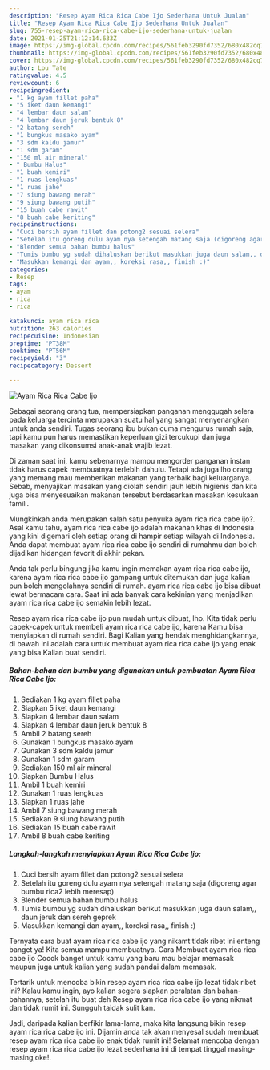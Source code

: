 ```yaml
---
description: "Resep Ayam Rica Rica Cabe Ijo Sederhana Untuk Jualan"
title: "Resep Ayam Rica Rica Cabe Ijo Sederhana Untuk Jualan"
slug: 755-resep-ayam-rica-rica-cabe-ijo-sederhana-untuk-jualan
date: 2021-01-25T21:12:14.633Z
image: https://img-global.cpcdn.com/recipes/561feb3290fd7352/680x482cq70/ayam-rica-rica-cabe-ijo-foto-resep-utama.jpg
thumbnail: https://img-global.cpcdn.com/recipes/561feb3290fd7352/680x482cq70/ayam-rica-rica-cabe-ijo-foto-resep-utama.jpg
cover: https://img-global.cpcdn.com/recipes/561feb3290fd7352/680x482cq70/ayam-rica-rica-cabe-ijo-foto-resep-utama.jpg
author: Lou Tate
ratingvalue: 4.5
reviewcount: 6
recipeingredient:
- "1 kg ayam fillet paha"
- "5 iket daun kemangi"
- "4 lembar daun salam"
- "4 lembar daun jeruk bentuk 8"
- "2 batang sereh"
- "1 bungkus masako ayam"
- "3 sdm kaldu jamur"
- "1 sdm garam"
- "150 ml air mineral"
- " Bumbu Halus"
- "1 buah kemiri"
- "1 ruas lengkuas"
- "1 ruas jahe"
- "7 siung bawang merah"
- "9 siung bawang putih"
- "15 buah cabe rawit"
- "8 buah cabe keriting"
recipeinstructions:
- "Cuci bersih ayam fillet dan potong2 sesuai selera"
- "Setelah itu goreng dulu ayam nya setengah matang saja (digoreng agar bumbu rica2 lebih meresap)"
- "Blender semua bahan bumbu halus"
- "Tumis bumbu yg sudah dihaluskan berikut masukkan juga daun salam,, daun jeruk dan sereh geprek"
- "Masukkan kemangi dan ayam,, koreksi rasa,, finish :)"
categories:
- Resep
tags:
- ayam
- rica
- rica

katakunci: ayam rica rica 
nutrition: 263 calories
recipecuisine: Indonesian
preptime: "PT38M"
cooktime: "PT56M"
recipeyield: "3"
recipecategory: Dessert

---
```



![Ayam Rica Rica Cabe Ijo](https://img-global.cpcdn.com/recipes/561feb3290fd7352/680x482cq70/ayam-rica-rica-cabe-ijo-foto-resep-utama.jpg)

Sebagai seorang orang tua, mempersiapkan panganan menggugah selera pada keluarga tercinta merupakan suatu hal yang sangat menyenangkan untuk anda sendiri. Tugas seorang ibu bukan cuma mengurus rumah saja, tapi kamu pun harus memastikan keperluan gizi tercukupi dan juga masakan yang dikonsumsi anak-anak wajib lezat.

Di zaman  saat ini, kamu sebenarnya mampu mengorder panganan instan tidak harus capek membuatnya terlebih dahulu. Tetapi ada juga lho orang yang memang mau memberikan makanan yang terbaik bagi keluarganya. Sebab, menyajikan masakan yang diolah sendiri jauh lebih higienis dan kita juga bisa menyesuaikan makanan tersebut berdasarkan masakan kesukaan famili. 



Mungkinkah anda merupakan salah satu penyuka ayam rica rica cabe ijo?. Asal kamu tahu, ayam rica rica cabe ijo adalah makanan khas di Indonesia yang kini digemari oleh setiap orang di hampir setiap wilayah di Indonesia. Anda dapat membuat ayam rica rica cabe ijo sendiri di rumahmu dan boleh dijadikan hidangan favorit di akhir pekan.

Anda tak perlu bingung jika kamu ingin memakan ayam rica rica cabe ijo, karena ayam rica rica cabe ijo gampang untuk ditemukan dan juga kalian pun boleh mengolahnya sendiri di rumah. ayam rica rica cabe ijo bisa dibuat lewat bermacam cara. Saat ini ada banyak cara kekinian yang menjadikan ayam rica rica cabe ijo semakin lebih lezat.

Resep ayam rica rica cabe ijo pun mudah untuk dibuat, lho. Kita tidak perlu capek-capek untuk membeli ayam rica rica cabe ijo, karena Kamu bisa menyiapkan di rumah sendiri. Bagi Kalian yang hendak menghidangkannya, di bawah ini adalah cara untuk membuat ayam rica rica cabe ijo yang enak yang bisa Kalian buat sendiri.

<!--inarticleads1-->

##### Bahan-bahan dan bumbu yang digunakan untuk pembuatan Ayam Rica Rica Cabe Ijo:

1. Sediakan 1 kg ayam fillet paha
1. Siapkan 5 iket daun kemangi
1. Siapkan 4 lembar daun salam
1. Siapkan 4 lembar daun jeruk bentuk 8
1. Ambil 2 batang sereh
1. Gunakan 1 bungkus masako ayam
1. Gunakan 3 sdm kaldu jamur
1. Gunakan 1 sdm garam
1. Sediakan 150 ml air mineral
1. Siapkan  Bumbu Halus
1. Ambil 1 buah kemiri
1. Gunakan 1 ruas lengkuas
1. Siapkan 1 ruas jahe
1. Ambil 7 siung bawang merah
1. Sediakan 9 siung bawang putih
1. Sediakan 15 buah cabe rawit
1. Ambil 8 buah cabe keriting




<!--inarticleads2-->

##### Langkah-langkah menyiapkan Ayam Rica Rica Cabe Ijo:

1. Cuci bersih ayam fillet dan potong2 sesuai selera
1. Setelah itu goreng dulu ayam nya setengah matang saja (digoreng agar bumbu rica2 lebih meresap)
1. Blender semua bahan bumbu halus
1. Tumis bumbu yg sudah dihaluskan berikut masukkan juga daun salam,, daun jeruk dan sereh geprek
1. Masukkan kemangi dan ayam,, koreksi rasa,, finish :)




Ternyata cara buat ayam rica rica cabe ijo yang nikamt tidak ribet ini enteng banget ya! Kita semua mampu membuatnya. Cara Membuat ayam rica rica cabe ijo Cocok banget untuk kamu yang baru mau belajar memasak maupun juga untuk kalian yang sudah pandai dalam memasak.

Tertarik untuk mencoba bikin resep ayam rica rica cabe ijo lezat tidak ribet ini? Kalau kamu ingin, ayo kalian segera siapkan peralatan dan bahan-bahannya, setelah itu buat deh Resep ayam rica rica cabe ijo yang nikmat dan tidak rumit ini. Sungguh taidak sulit kan. 

Jadi, daripada kalian berfikir lama-lama, maka kita langsung bikin resep ayam rica rica cabe ijo ini. Dijamin anda tak akan menyesal sudah membuat resep ayam rica rica cabe ijo enak tidak rumit ini! Selamat mencoba dengan resep ayam rica rica cabe ijo lezat sederhana ini di tempat tinggal masing-masing,oke!.

